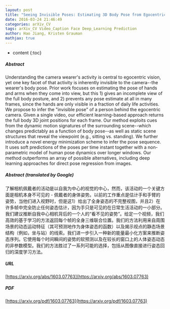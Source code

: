 ```yaml
---
layout: post
title: "Seeing Invisible Poses: Estimating 3D Body Pose from Egocentric Video"
date: 2016-03-24 21:46:49
categories: arXiv_CV
tags: arXiv_CV Video_Caption Face Deep_Learning Prediction
author: Hao Jiang, Kristen Grauman
mathjax: true
---
```


* content
{:toc}

##### Abstract
Understanding the camera wearer's activity is central to egocentric vision, yet one key facet of that activity is inherently invisible to the camera--the wearer's body pose. Prior work focuses on estimating the pose of hands and arms when they come into view, but this 1) gives an incomplete view of the full body posture, and 2) prevents any pose estimate at all in many frames, since the hands are only visible in a fraction of daily life activities. We propose to infer the "invisible pose" of a person behind the egocentric camera. Given a single video, our efficient learning-based approach returns the full body 3D joint positions for each frame. Our method exploits cues from the dynamic motion signatures of the surrounding scene--which changes predictably as a function of body pose--as well as static scene structures that reveal the viewpoint (e.g., sitting vs. standing). We further introduce a novel energy minimization scheme to infer the pose sequence. It uses soft predictions of the poses per time instant together with a non-parametric model of human pose dynamics over longer windows. Our method outperforms an array of possible alternatives, including deep learning approaches for direct pose regression from images.

##### Abstract (translated by Google)
了解相机佩戴者的活动是以自我为中心的视觉的中心，然而，该活动的一个关键方面是相机本身不可见的 - 佩戴者的身体姿势。以前的工作重点是估计手和手臂的姿势，当他们进入视野时，但是这1）给出了全身姿态的不完整视图，并且2）在许多帧中完全防止任何姿态估计，因为手只是可见的在日常生活活动的一小部分。我们建议推断自我中心相机背后的一个人的“看不见的姿势”。给定一个视频，我们高效的基于学习的方法返回每个帧的全身三维联合位置。我们的方法利用来自周围场景的动态运动特征（其可预测地作为身体姿态的函数）以及揭示视点的静态场景结构（例如，坐与站）的线索。我们进一步引入一种新的能量最小化方案来推断姿态序列。它使用每个时间瞬间的姿势的软预测以及在较长的窗口上的人体姿态动态的非参数模型。我们的方法胜过了一系列可能的选择，包括从图像直接进行姿态回归的深度学习方法。

##### URL
[https://arxiv.org/abs/1603.07763](https://arxiv.org/abs/1603.07763)

##### PDF
[https://arxiv.org/pdf/1603.07763](https://arxiv.org/pdf/1603.07763)

